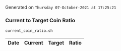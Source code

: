 Generated on `Thursday 07-October-2021 at 17:25:21`

### Current to Target Coin Ratio
`current_coin_ratio.sh`

Date|Current|Target|Ratio
---|---|---|---
